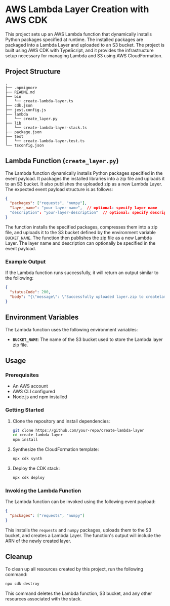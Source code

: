 # AWS Lambda Layer Creation with AWS CDK

This project sets up an AWS Lambda function that dynamically installs Python packages specified at runtime. The installed packages are packaged into a Lambda Layer and uploaded to an S3 bucket. The project is built using AWS CDK with TypeScript, and it provides the infrastructure setup necessary for managing Lambda and S3 using AWS CloudFormation.

## Project Structure

```
.
├── .npmignore
├── README.md
├── bin
│   └── create-lambda-layer.ts
├── cdk.json
├── jest.config.js
├── lambda
│   └── create_layer.py
├── lib
│   └── create-lambda-layer-stack.ts
├── package.json
├── test
│   └── create-lambda-layer.test.ts
└── tsconfig.json
```

## Lambda Function (`create_layer.py`)

The Lambda function dynamically installs Python packages specified in the event payload. It packages the installed libraries into a zip file and uploads it to an S3 bucket. It also publishes the uploaded zip as a new Lambda Layer. The expected event payload structure is as follows:

```json
{
  "packages": ["requests", "numpy"],
  "layer_name": "your-layer-name",  // optional: specify layer name
  "description": "your-layer-description"  // optional: specify description
}
```

The function installs the specified packages, compresses them into a zip file, and uploads it to the S3 bucket defined by the environment variable `BUCKET_NAME`. The function then publishes the zip file as a new Lambda Layer. The layer name and description can optionally be specified in the event payload.

### Example Output

If the Lambda function runs successfully, it will return an output similar to the following:

```json
{
  "statusCode": 200,
  "body": "{\"message\": \"Successfully uploaded layer.zip to createlambdalayerstack-lambdalayerbucket3217ab23-cr22zh1gux72\", \"layerVersionArn\": \"arn:aws:lambda:ap-northeast-1:211125380625:layer:gtfsrt:1\"}"
}
```

## Environment Variables

The Lambda function uses the following environment variables:

- **`BUCKET_NAME`**: The name of the S3 bucket used to store the Lambda layer zip file.

## Usage

### Prerequisites

- An AWS account
- AWS CLI configured
- Node.js and npm installed

### Getting Started

1. Clone the repository and install dependencies:

   ```bash
   git clone https://github.com/your-repo/create-lambda-layer
   cd create-lambda-layer
   npm install
   ```

2. Synthesize the CloudFormation template:

   ```bash
   npx cdk synth
   ```

3. Deploy the CDK stack:

   ```bash
   npx cdk deploy
   ```

### Invoking the Lambda Function

The Lambda function can be invoked using the following event payload:

```json
{
  "packages": ["requests", "numpy"]
}
```

This installs the `requests` and `numpy` packages, uploads them to the S3 bucket, and creates a Lambda Layer. The function's output will include the ARN of the newly created layer.

## Cleanup

To clean up all resources created by this project, run the following command:

```bash
npx cdk destroy
```

This command deletes the Lambda function, S3 bucket, and any other resources associated with the stack.